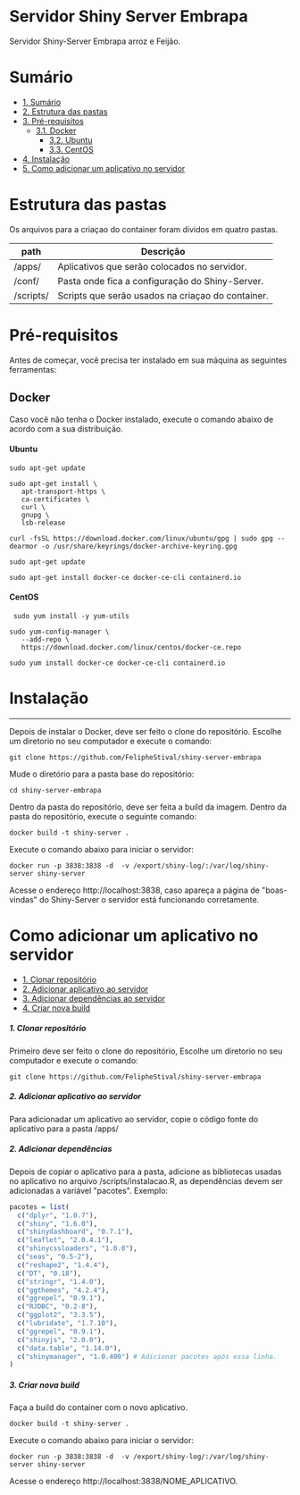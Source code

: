# Servidor Shiny Server Embrapa

Servidor Shiny-Server Embrapa arroz e Feijão.

# Sumário

<!--ts-->
   * [1. Sumário](#Sumário)
   * [2. Estrutura das pastas](#Estrutura-das-pastas)
   * [3. Pré-requisitos](#Pré-requisitos)
      * [3.1.  Docker](#Docker)
         * [3.2. Ubuntu](#Ubuntu)
		 * [3.3. CentOS](#CentOS)
   * [4. Instalação](#Instalação)
   * [5. Como adicionar um aplicativo no servidor ](#Como-adicionar-um-aplicativo-no-servidor )
<!--te-->

# Estrutura das pastas

Os arquivos para a criaçao do container foram dividos em quatro pastas.

| path  |  Descrição  |
| ------------------- | ------------------- |
|  /apps/ |  Aplicativos que serão colocados no servidor. |
|  /conf/ |  Pasta onde fica a configuração do Shiny-Server. |
|  /scripts/ |  Scripts que serão usados na criaçao do container. |

# Pré-requisitos

Antes de começar, você precisa ter instalado em sua máquina as seguintes ferramentas: <br>

## Docker
Caso você não tenha o Docker instalado, execute o comando abaixo de acordo com a sua distribuição. <br>

#### Ubuntu
 ```
 sudo apt-get update
 ```
 ```
 sudo apt-get install \
    apt-transport-https \
    ca-certificates \
    curl \
    gnupg \
    lsb-release
 ```
 ```
 curl -fsSL https://download.docker.com/linux/ubuntu/gpg | sudo gpg --dearmor -o /usr/share/keyrings/docker-archive-keyring.gpg
 ```
 ```
 sudo apt-get update
 ```
 ```
 sudo apt-get install docker-ce docker-ce-cli containerd.io
 ```

#### CentOS
```
 sudo yum install -y yum-utils
 ```
 ```
 sudo yum-config-manager \
    --add-repo \
    https://download.docker.com/linux/centos/docker-ce.repo
 ```
 ```
 sudo yum install docker-ce docker-ce-cli containerd.io
 ```
 
 
# Instalação

<hr>
Depois de instalar o Docker, deve ser feito o clone do repositório. Escolhe um diretorio no seu computador e execute o comando: <br>

```
git clone https://github.com/FelipheStival/shiny-server-embrapa
```

Mude o diretório para a pasta base do repositório: <br>

```
cd shiny-server-embrapa
```

Dentro da pasta do repositório, deve ser feita a build da imagem. Dentro da pasta do repositório, execute o seguinte comando:

```
docker build -t shiny-server . 
```

Execute o comando abaixo para iniciar o servidor:
```
docker run -p 3838:3838 -d  -v /export/shiny-log/:/var/log/shiny-server shiny-server
```

Acesse o endereço http://localhost:3838, caso apareça a página de "boas-vindas" do Shiny-Server o servidor está funcionando corretamente.

# Como adicionar um aplicativo no servidor 

<!--ts-->
   * [1. Clonar repositório](#Sumário)
   * [2. Adicionar aplicativo ao servidor](#Estrutura-das-pastas)
   * [3. Adicionar dependências ao servidor](#Estrutura-das-pastas)
   * [4. Criar nova build](#Estrutura-das-pastas)
<!--te-->

##### 1. Clonar repositório
Primeiro deve ser feito o clone do repositório, Escolhe um diretorio no seu computador e execute o comando: <br>
```
git clone https://github.com/FelipheStival/shiny-server-embrapa
```

##### 2. Adicionar aplicativo ao servidor
Para adicionadar um aplicativo ao servidor, copie o código fonte do aplicativo para a pasta /apps/

##### 2. Adicionar dependências
Depois de copiar o aplicativo para a pasta, adicione as bibliotecas usadas no aplicativo no arquivo /scripts/instalacao.R, as dependências devem ser adicionadas a variável "pacotes". Exemplo:

```r
pacotes = list(
  c("dplyr", "1.0.7"),
  c("shiny", "1.6.0"),
  c("shinydashboard", "0.7.1"),
  c("leaflet", "2.0.4.1"),
  c("shinycssloaders", "1.0.0"),
  c("seas", "0.5-2"),
  c("reshape2", "1.4.4"),
  c("DT", "0.18"),
  c("stringr", "1.4.0"),
  c("ggthemes", "4.2.4"),
  c("ggrepel", "0.9.1"),
  c("RJDBC", "0.2-8"),
  c("ggplot2", "3.3.5"),
  c("lubridate", "1.7.10"),
  c("ggrepel", "0.9.1"),
  c("shinyjs", "2.0.0"),
  c("data.table", "1.14.0"),
  c("shinymanager", "1.0.400") # Adicionar pacotes após essa linha.
)
```

##### 3. Criar nova build
Faça a build do container com o novo aplicativo.
```
docker build -t shiny-server . 
```
Execute o comando abaixo para iniciar o servidor:
```
docker run -p 3838:3838 -d  -v /export/shiny-log/:/var/log/shiny-server shiny-server
```

Acesse o endereço http://localhost:3838/NOME_APLICATIVO.